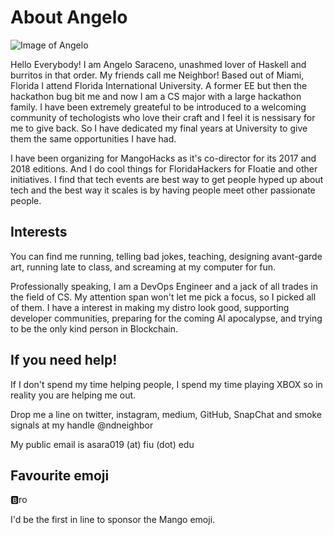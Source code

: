 # About Angelo

![Image of Angelo](https://avatars1.githubusercontent.com/u/15745278?v=4&u=7baed52cba394eeb0686e180bcf6baa9efbbb23c&s=400)

Hello Everybody! I am Angelo Saraceno, unashmed lover of Haskell and burritos in that order. My friends call me Neighbor! Based out of Miami, Florida I attend Florida International University. A former EE but then the hackathon bug bit me and now I am a CS major with a large hackathon family. I have been extremely greateful to be introduced to a welcoming community of techologists who love their craft and I feel it is nessisary for me to give back. So I have dedicated my final years at University to give them the same opportunities I have had.

I have been organizing for MangoHacks as it's co-director for its 2017 and 2018 editions. And I do cool things for FloridaHackers for Floatie and other initiatives. I find that tech events are best way to get people hyped up about tech and the best way it scales is by having people meet other passionate people.

## Interests

You can find me running, telling bad jokes, teaching, designing avant-garde art, running late to class, and screaming at my computer for fun. 

Professionally speaking, I am a DevOps Engineer and a jack of all trades in the field of CS. My attention span won't let me pick a focus, so I picked all of them. I have a interest in making my distro look good, supporting developer communities, preparing for the coming AI apocalypse, and trying to be the only kind person in Blockchain.

## If you need help!

If I don't spend my time helping people, I spend my time playing XBOX so in reality you are helping me out.

Drop me a line on twitter, instagram, medium, GitHub, SnapChat and smoke signals at my handle @ndneighbor

My public email is asara019 (at) fiu (dot) edu

## Favourite emoji

🅱️ro

I'd be the first in line to sponsor the Mango emoji.